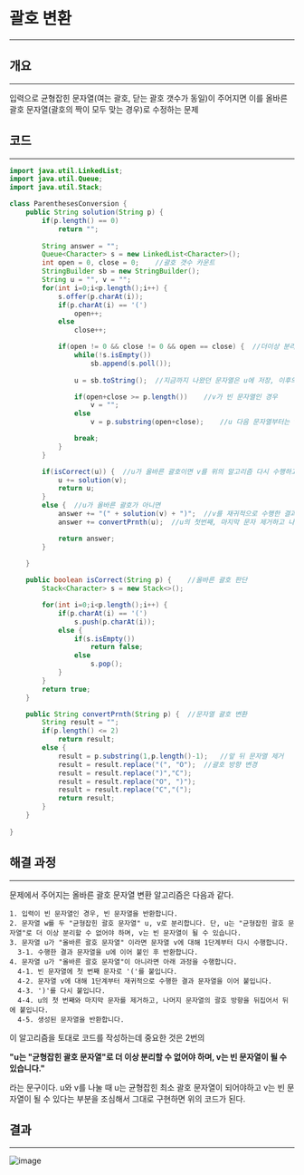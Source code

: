 # 괄호 변환

---

## 개요

---

입력으로 균형잡힌 문자열(여는 괄호, 닫는 괄호 갯수가 동일)이 주어지면 이를 올바른 괄호 문자열(괄호의 짝이 모두 맞는 경우)로 수정하는 문제

## 코드

---

```java
import java.util.LinkedList;
import java.util.Queue;
import java.util.Stack;

class ParenthesesConversion {    
    public String solution(String p) {
        if(p.length() == 0)
            return "";
        
        String answer = "";
        Queue<Character> s = new LinkedList<Character>();
        int open = 0, close = 0;    //괄호 갯수 카운트
        StringBuilder sb = new StringBuilder();
        String u = "", v = "";
        for(int i=0;i<p.length();i++) {
            s.offer(p.charAt(i));
            if(p.charAt(i) == '(')
                open++;
            else 
                close++;

            if(open != 0 && close != 0 && open == close) {  //더이상 분리할 수 없는 균형잡힌 문자열
                while(!s.isEmpty()) 
                    sb.append(s.poll());
                
                u = sb.toString();  //지금까지 나왔던 문자열은 u에 저장, 이후의 문자열은 v

                if(open+close >= p.length())    //v가 빈 문자열인 경우
                    v = "";
                else
                    v = p.substring(open+close);    //u 다음 문자열부터는 v

                break;
            }
        }

        if(isCorrect(u)) {  //u가 올바른 괄호이면 v를 위의 알고리즘 다시 수행하고 u에 이어붙임
            u += solution(v);
            return u;
        }
        else {  //u가 올바른 괄호가 아니면
            answer += "(" + solution(v) + ")";  //v를 재귀적으로 수행한 결과에 괄호를 붙임
            answer += convertPrnth(u);  //u의 첫번째, 마지막 문자 제거하고 나머지 문자열 괄호 방향 바꾸고 뒤에 붙임

            return answer;
        }
        
    }

    public boolean isCorrect(String p) {    //올바른 괄호 판단
        Stack<Character> s = new Stack<>();

        for(int i=0;i<p.length();i++) {
            if(p.charAt(i) == '(')
                s.push(p.charAt(i));
            else {
                if(s.isEmpty())
                    return false;
                else
                    s.pop();
            }
        }
        return true;
    }

    public String convertPrnth(String p) {  //문자열 괄호 변환
        String result = "";
        if(p.length() <= 2)
            return result;
        else {
            result = p.substring(1,p.length()-1);   //앞 뒤 문자열 제거
            result = result.replace("(", "O");  //괄호 방향 변경
            result = result.replace(")","C");
            result = result.replace("O", ")");
            result = result.replace("C","(");
            return result;
        }
    }
    
}
```

## 해결 과정

---

문제에서 주어지는 올바른 괄호 문자열 변환 알고리즘은 다음과 같다.

```
1. 입력이 빈 문자열인 경우, 빈 문자열을 반환합니다. 
2. 문자열 w를 두 "균형잡힌 괄호 문자열" u, v로 분리합니다. 단, u는 "균형잡힌 괄호 문자열"로 더 이상 분리할 수 없어야 하며, v는 빈 문자열이 될 수 있습니다. 
3. 문자열 u가 "올바른 괄호 문자열" 이라면 문자열 v에 대해 1단계부터 다시 수행합니다. 
  3-1. 수행한 결과 문자열을 u에 이어 붙인 후 반환합니다. 
4. 문자열 u가 "올바른 괄호 문자열"이 아니라면 아래 과정을 수행합니다. 
  4-1. 빈 문자열에 첫 번째 문자로 '('를 붙입니다. 
  4-2. 문자열 v에 대해 1단계부터 재귀적으로 수행한 결과 문자열을 이어 붙입니다. 
  4-3. ')'를 다시 붙입니다. 
  4-4. u의 첫 번째와 마지막 문자를 제거하고, 나머지 문자열의 괄호 방향을 뒤집어서 뒤에 붙입니다. 
  4-5. 생성된 문자열을 반환합니다.
```

이 알고리즘을 토대로 코드를 작성하는데 중요한 것은 2번의 

**"u는 "균형잡힌 괄호 문자열"로 더 이상 분리할 수 없어야 하며, v는 빈 문자열이 될 수 있습니다."** 

라는 문구이다. u와 v를 나눌 때  u는 균형잡힌 최소 괄호 문자열이 되어야하고 v는 빈 문자열이 될 수 있다는 부분을 조심해서 그대로 구현하면 위의 코드가 된다.

## 결과

---

![image](https://user-images.githubusercontent.com/47655983/103122570-1e405900-46c4-11eb-95ef-a1a66bb128ee.png)